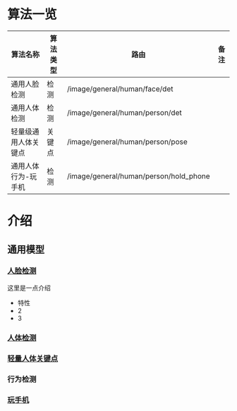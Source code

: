 # 算法一览
| 算法名称               | 算法类型   | 路由                              | 备注                         |
|-----------------------|------------|----------------------------------|------------------------------|
| 通用人脸检测           | 检测       | /image/general/human/face/det    |                              |
| 通用人体检测           | 检测       | /image/general/human/person/det  |                              |
| 轻量级通用人体关键点   | 关键点     | /image/general/human/person/pose |                              |
| 通用人体行为-玩手机   | 检测       | /image/general/human/person/hold_phone |                          |

# 介绍
## 通用模型
### [人脸检测](api/general/human/face/det)
这里是一点介绍
- 特性
- 2
- 3
### [人体检测](api/general/human/person/det)
### [轻量人体关键点](api/general/human/person/pose)
### 行为检测
### [玩手机](api/general/human/person/hold_phone)
